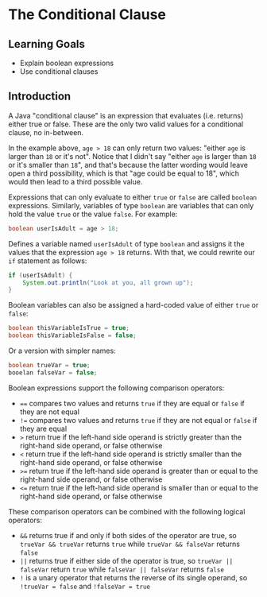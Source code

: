 # The Conditional Clause

## Learning Goals

- Explain boolean expressions
- Use conditional clauses

## Introduction

A Java "conditional clause" is an expression that evaluates (i.e. returns) either true or false. These are the only two valid
values for a conditional clause, no in-between.

In the example above, `age > 18` can only return two values: "either `age` is larger than `18` or it's not". Notice that I didn't say
"either `age` is larger than `18` or it's smaller than `18`", and that's because the latter wording would leave open a third
possibility, which is that "age could be equal to 18", which would then lead to a third possible value.

Expressions that can only evaluate to either `true` or `false` are called `boolean` expressions. Similarly, variables of type
`boolean` are variables that can only hold the value `true` or the value `false`. For example:

```java
boolean userIsAdult = age > 18; 
```

Defines a variable named `userIsAdult` of type `boolean` and assigns it the values that the expression `age > 18` returns.
With that, we could rewrite our `if` statement as follows:

```java
if (userIsAdult) {
    System.out.println("Look at you, all grown up");
}
```

Boolean variables can also be assigned a hard-coded value of either `true` or `false`: 

```java
boolean thisVariableIsTrue = true; 
boolean thisVariableIsFalse = false; 
```

Or a version with simpler names: 

```java
boolean trueVar = true; 
booelan falseVar = false; 
```

Boolean expressions support the following comparison operators:

* `==` compares two values and returns `true` if they are equal or `false` if they are not equal
* `!=` compares two values and returns `true` if they are not equal or `false` if they are equal
* `>` return true if the left-hand side operand is strictly greater than the right-hand side operand, or false otherwise
* `<` return true if the left-hand side operand is strictly smaller than the right-hand side operand, or false otherwise
* `>=` return true if the left-hand side operand is greater than or equal to the right-hand side operand, or false otherwise
* `<=` return true if the left-hand side operand is smaller than or equal to the right-hand side operand, or false otherwise

These comparison operators can be combined with the following logical operators:

* `&&` returns true if and only if both sides of the operator are true, so `trueVar && trueVar` returns `true` while `trueVar && falseVar` returns `false` 
* `||` returns true if either side of the operator is true, so `trueVar || falseVar` return `true` while `falseVar || falseVar` returns `false`
* `!` is a unary operator that returns the reverse of its single operand, so `!trueVar = false` and `!falseVar = true`
